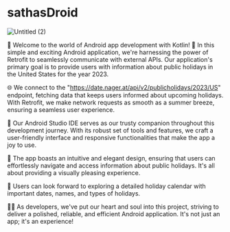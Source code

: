 # sathasDroid
![Untitled (2)](https://github.com/moshdev2213/sathasDroid/assets/103739510/99db6166-0785-4515-be96-bc162af7f03f)

🚀 Welcome to the world of Android app development with Kotlin! 📱 In this simple and exciting Android application, we're harnessing the power of Retrofit to seamlessly communicate with external APIs. Our application's primary goal is to provide users with information about public holidays in the United States for the year 2023.

🌐 We connect to the "https://date.nager.at/api/v2/publicholidays/2023/US" endpoint, fetching data that keeps users informed about upcoming holidays. With Retrofit, we make network requests as smooth as a summer breeze, ensuring a seamless user experience.

🤖 Our Android Studio IDE serves as our trusty companion throughout this development journey. With its robust set of tools and features, we craft a user-friendly interface and responsive functionalities that make the app a joy to use.

🎨 The app boasts an intuitive and elegant design, ensuring that users can effortlessly navigate and access information about public holidays. It's all about providing a visually pleasing experience.

📅 Users can look forward to exploring a detailed holiday calendar with important dates, names, and types of holidays.

👨‍💻 As developers, we've put our heart and soul into this project, striving to deliver a polished, reliable, and efficient Android application. It's not just an app; it's an experience!
